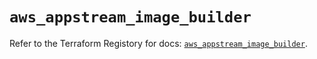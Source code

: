 # `aws_appstream_image_builder`

Refer to the Terraform Registory for docs: [`aws_appstream_image_builder`](https://registry.terraform.io/providers/hashicorp/aws/5.20.1/docs/resources/appstream_image_builder).
